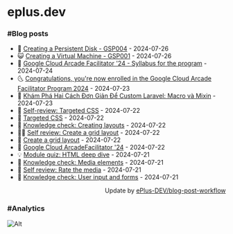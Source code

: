 # eplus.dev

### #Blog posts

<!-- BLOG-POST-LIST:START -->
 - 🧰 [Creating a Persistent Disk - GSP004](https://eplus.dev/creating-a-persistent-disk-gsp004) - 2024-07-26
 - 😺 [Creating a Virtual Machine - GSP001](https://eplus.dev/creating-a-virtual-machine-gsp001) - 2024-07-26
 - 🗽 [Google Cloud Arcade Facilitator &#39;24 - Syllabus for the program](https://eplus.dev/google-cloud-arcade-facilitator-24-syllabus-for-the-program) - 2024-07-24
 - 🌜 [Congratulations, you&#39;re now enrolled in the Google Cloud Arcade Facilitator Program 2024](https://eplus.dev/congratulations-youre-now-enrolled-in-the-google-cloud-arcade-facilitator-program-2024) - 2024-07-23
 - 📝 [Khám Phá Hai Cách Đơn Giản Để Custom Laravel: Macro và Mixin](https://eplus.dev/kham-pha-hai-cach-don-gian-de-custom-laravel-macro-va-mixin) - 2024-07-23
 - 🚀 [Self-review: Targeted CSS](https://eplus.dev/self-review-targeted-css) - 2024-07-22
 - 💼 [Targeted CSS](https://eplus.dev/targeted-css) - 2024-07-22
 - 🦣 [Knowledge check: Creating layouts](https://eplus.dev/knowledge-check-creating-layouts) - 2024-07-22
 - 👨‍🏫 [Self review: Create a grid layout](https://eplus.dev/self-review-create-a-grid-layout) - 2024-07-22
 - 🔭 [Create a grid layout](https://eplus.dev/create-a-grid-layout) - 2024-07-22
 - 🤡 [Google Cloud ArcadeFacilitator &#39;24](https://eplus.dev/google-cloud-arcade-facilitator-24) - 2024-07-22
 - 💡 [Module quiz: HTML deep dive](https://eplus.dev/module-quiz-html-deep-dive) - 2024-07-21
 - 🦣 [Knowledge check: Media elements](https://eplus.dev/knowledge-check-media-elements) - 2024-07-21
 - 💪 [Self review: Rate the media](https://eplus.dev/self-review-rate-the-media) - 2024-07-21
 - 🤡 [Knowledge check: User input and forms](https://eplus.dev/knowledge-check-user-input-and-forms) - 2024-07-21<!-- BLOG-POST-LIST:END -->

<div align="right">
  Update by <a target="_blank"
    href="https://github.com/ePlus-DEV/blog-post-workflow">ePlus-DEV/blog-post-workflow</a>
</div>

### #Analytics
![Alt](https://repobeats.axiom.co/api/embed/9990f7cddfbad8d834990b10ccad05f81ac1096f.svg "Repobeats analytics image")
